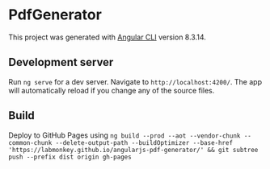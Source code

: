 # PdfGenerator

This project was generated with [Angular CLI](https://github.com/angular/angular-cli) version 8.3.14.

## Development server

Run `ng serve` for a dev server. Navigate to `http://localhost:4200/`. The app will automatically reload if you change any of the source files.

## Build

Deploy to GitHub Pages using `ng build --prod --aot --vendor-chunk --common-chunk --delete-output-path --buildOptimizer --base-href 'https://labmonkey.github.io/angularjs-pdf-generator/' && git subtree push --prefix dist origin gh-pages`
